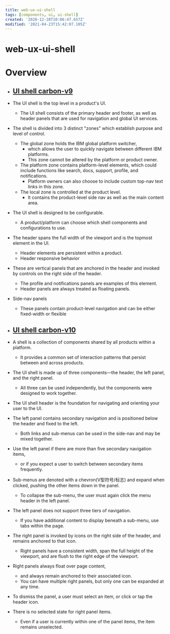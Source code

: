 ```yaml
---
title: web-ux-ui-shell
tags: [components, ui, ui-shell]
created: '2020-12-28T10:06:47.657Z'
modified: '2021-04-23T15:42:07.105Z'
---
```


# web-ux-ui-shell

# Overview

- ## [UI shell carbon-v9](https://v9.carbondesignsystem.com/experimental/ui-shell/usage)
- The UI shell is the top level in a product's UI. 
  - The UI shell consists of the primary header and footer, as well as header panels that are used for navigation and global UI services.
- The shell is divided into 3 distinct "zones" which establish purpose and level of control.
  - The global zone holds the IBM global platform switcher, 
    - which allows the user to quickly navigate between different IBM platforms. 
    - This zone cannot be altered by the platform or product owner.
  - The platform zone contains platform-level elements, which could include functions like search, docs, support, profile, and notifications. 
    - Platform owners can also choose to include custom top-nav text links in this zone.
  - The local zone is controlled at the product level. 
    - It contains the product-level side nav as well as the main content area.
- The UI shell is designed to be configurable. 
  - A product/platform can choose which shell components and configurations to use.
- The header spans the full width of the viewport and is the topmost element in the UI. 
  - Header elements are persistent within a product.
  - Header responsive behavior
- These are vertical panels that are anchored in the header and invoked by controls on the right side of the header. 
  - The profile and notifications panels are examples of this element. 
  - Header panels are always treated as floating panels.
- Side-nav panels
  - These panels contain product-level navigation and can be either fixed-width or flexible

- ## [UI shell carbon-v10](https://www.carbondesignsystem.com/components/UI-shell-header/usage)
- A shell is a collection of components shared by all products within a platform. 
  - It provides a common set of interaction patterns that persist between and across products.
- The UI shell is made up of three components—the header, the left panel, and the right panel.
  - All three can be used independently, but the components were designed to work together.
- The UI shell header is the foundation for navigating and orienting your user to the UI.

- The left panel contains secondary navigation and is positioned below the header and fixed to the left. 
  - Both links and sub-menus can be used in the side-nav and may be mixed together.
- Use the left panel if there are more than five secondary navigation items, 
  - or if you expect a user to switch between secondary items frequently. 
- Sub-menus are denoted with a chevron(V型符号/标志) and expand when clicked, pushing the other items down in the panel. 
  - To collapse the sub-menu, the user must again click the menu header in the left panel.
- The left panel does not support three tiers of navigation. 
  - If you have additional content to display beneath a sub-menu, use tabs within the page.

- The right panel is invoked by icons on the right side of the header, and remains anchored to that icon. 
  - Right panels have a consistent width, span the full height of the viewport, and are flush to the right edge of the viewport.
- Right panels always float over page content, 
  - and always remain anchored to their associated icon. 
  - You can have multiple right panels, but only one can be expanded at any time.
- To dismiss the panel, a user must select an item, or click or tap the header icon.
- There is no selected state for right panel items. 
  - Even if a user is currently within one of the panel items, the item remains unselected.
